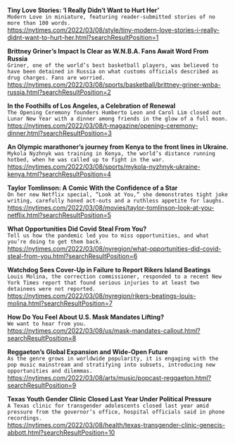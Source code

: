**Tiny Love Stories: ‘I Really Didn’t Want to Hurt Her’**\
`Modern Love in miniature, featuring reader-submitted stories of no more than 100 words.`\
https://nytimes.com/2022/03/08/style/tiny-modern-love-stories-i-really-didnt-want-to-hurt-her.html?searchResultPosition=1

**Brittney Griner’s Impact Is Clear as W.N.B.A. Fans Await Word From Russia**\
`Griner, one of the world’s best basketball players, was believed to have been detained in Russia on what customs officials described as drug charges. Fans are worried.`\
https://nytimes.com/2022/03/08/sports/basketball/brittney-griner-wnba-russia.html?searchResultPosition=2

**In the Foothills of Los Angeles, a Celebration of Renewal**\
`The Opening Ceremony founders Humberto Leon and Carol Lim closed out Lunar New Year with a dinner among friends in the glow of a full moon.`\
https://nytimes.com/2022/03/08/t-magazine/opening-ceremony-dinner.html?searchResultPosition=3

**An Olympic marathoner’s journey from Kenya to the front lines in Ukraine.**\
`Mykola Nyzhnyk was training in Kenya, the world’s distance running hotbed, when he was called up to fight in the war.`\
https://nytimes.com/2022/03/08/sports/mykola-nyzhnyk-ukraine-kenya.html?searchResultPosition=4

**Taylor Tomlinson: A Comic With the Confidence of a Star**\
`On her new Netflix special, “Look at You,” she demonstrates tight joke writing, carefully honed act-outs and a ruthless appetite for laughs.`\
https://nytimes.com/2022/03/08/movies/taylor-tomlinson-look-at-you-netflix.html?searchResultPosition=5

**What Opportunities Did Covid Steal From You?**\
`Tell us how the pandemic led you to miss opportunities, and what you’re doing to get them back.`\
https://nytimes.com/2022/03/08/nyregion/what-opportunities-did-covid-steal-from-you.html?searchResultPosition=6

**Watchdog Sees Cover-Up in Failure to Report Rikers Island Beatings**\
`Louis Molina, the correction commissioner, responded to a recent New York Times report that found serious injuries to at least two detainees were not reported.`\
https://nytimes.com/2022/03/08/nyregion/rikers-beatings-louis-molina.html?searchResultPosition=7

**How Do You Feel About U.S. Mask Mandates Lifting?**\
`We want to hear from you.`\
https://nytimes.com/2022/03/08/us/mask-mandates-callout.html?searchResultPosition=8

**Reggaeton’s Global Expansion and Wide-Open Future**\
`As the genre grows in worldwide popularity, it is engaging with the pop music mainstream and stratifying into subsets, introducing new opportunities and dilemmas.`\
https://nytimes.com/2022/03/08/arts/music/popcast-reggaeton.html?searchResultPosition=9

**Texas Youth Gender Clinic Closed Last Year Under Political Pressure**\
`A Texas clinic for transgender adolescents closed last year amid pressure from the governor’s office, hospital officials said in phone recordings.`\
https://nytimes.com/2022/03/08/health/texas-transgender-clinic-genecis-abbott.html?searchResultPosition=10

